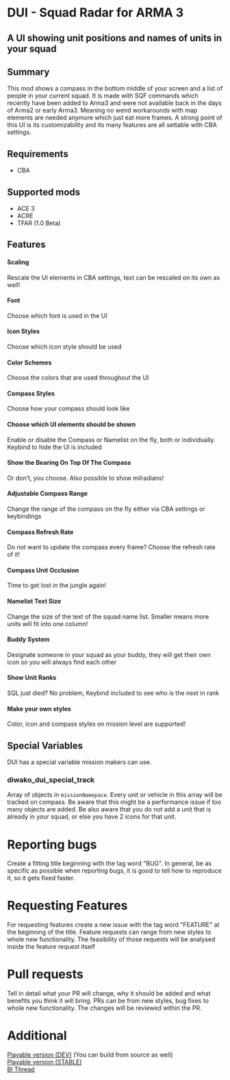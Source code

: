 # DUI - Squad Radar for ARMA 3

## A UI showing unit positions and names of units in your squad

## Summary
This mod shows a compass in the bottom middle of your screen and a list of people in your current squad. It is made with SQF commands which recently have been added to Arma3 and were not available back in the days of Arma2 or early Arma3. Meaning no weird workarounds with map elements are needed anymore which just eat more frames.
A strong point of this UI is its customizability and its many features are all settable with CBA settings.

## Requirements
- CBA

## Supported mods
- ACE 3
- ACRE
- TFAR (1.0 Beta)

## Features
####  Scaling
Rescale the UI elements in CBA settings, text can be rescaled on its own as well!

####  Font
Choose which font is used in the UI

####  Icon Styles
Choose which icon style should be used

####  Color Schemes
Choose the colors that are used throughout the UI

####  Compass Styles
Choose how your compass should look like

####  Choose which UI elements should be shown
Enable or disable the Compass or Namelist on the fly, both or individually. Keybind to hide the UI is included

####  Show the Bearing On Top Of The Compass
Or don’t, you choose. Also possible to show milradians!

####  Adjustable Compass Range
Change the range of the compass on the fly either via CBA settings or keybindings

####  Compass Refresh Rate
Do not want to update the compass every frame? Choose the refresh rate of it!

####  Compass Unit Occlusion
Time to get lost in the jungle again!

####  Namelist Text Size
Change the size of the text of the squad name list. Smaller means more units will fit into one column!

####  Buddy System
Designate someone in your squad as your buddy, they will get their own icon so you will always find each other

####  Show Unit Ranks
SQL just died? No problem, Keybind included to see who is the next in rank

####  Make your own styles
Color, icon and compass styles on mission level are supported!

## Special Variables
DUI has a special variable mission makers can use.
### diwako_dui_special_track
Array of objects in `missionNamepace`. Every unit or vehicle in this array will be tracked on compass. Be aware that this might be a performance issue if too many objects are added. Be also aware that you do not add a unit that is already in your squad, or else you have 2 icons for that unit.

# Reporting bugs
Create a fitting title beginning with the tag word "BUG".
In general, be as specific as possible when reporting bugs, it is good to tell how to reproduce it, so it gets fixed faster.

# Requesting Features
For requesting features create a new issue with the tag word "FEATURE" at the beginning of the title. Feature requests can range from new styles to whole new functionality. The feasibility of those requests will be analysed inside the feature request itself

# Pull requests
Tell in detail what your PR will change, why it should be added and what benefits you think it will bring. PRs can be from new styles, bug fixes to whole new functionality. The changes will be reviewed within the PR.

# Additional
[Playable version (DEV)](https://steamcommunity.com/sharedfiles/filedetails/?id=1617125729) (You can build from source as well)\
[Playable version (STABLE)](https://steamcommunity.com/sharedfiles/filedetails/?id=1638341685)\
[BI Thread](https://forums.bohemia.net/forums/topic/221597-dui-squad-radar/)
